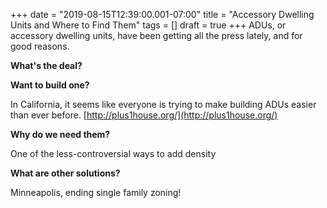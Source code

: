 +++
date = "2019-08-15T12:39:00.001-07:00"
title = "Accessory Dwelling Units and Where to Find Them"
tags = []
draft = true
+++
ADUs, or accessory dwelling units, have been getting all the press lately, and for good reasons.

**What's the deal?**

**Want to build one?**

In California, it seems like everyone is trying to make building ADUs easier than ever before.  [http://plus1house.org/](http://plus1house.org/)

**Why do we need them?**

One of the less-controversial ways to add density

**What are other solutions?**

Minneapolis, ending single family zoning!
